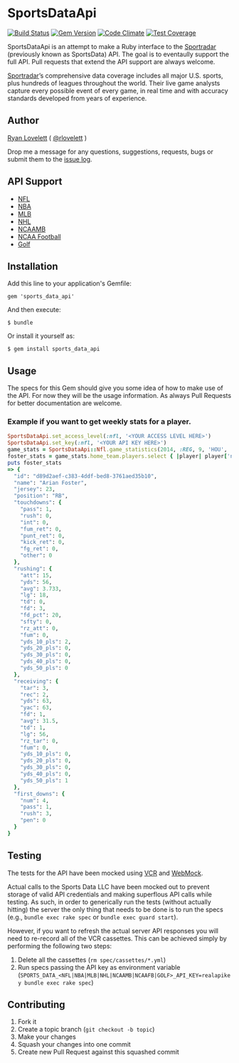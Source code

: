 # SportsDataApi 

[![Build Status](https://travis-ci.org/RLovelett/sports_data_api.svg?branch=master)](https://travis-ci.org/RLovelett/sports_data_api) [![Gem Version](https://badge.fury.io/rb/sports_data_api.svg)](http://badge.fury.io/rb/sports_data_api) [![Code Climate](https://codeclimate.com/github/RLovelett/sports_data_api/badges/gpa.svg)](https://codeclimate.com/github/RLovelett/sports_data_api) [![Test Coverage](https://codeclimate.com/github/RLovelett/sports_data_api/badges/coverage.svg)](https://codeclimate.com/github/RLovelett/sports_data_api/coverage)

SportsDataApi is an attempt to make a Ruby interface to the
[Sportradar](http://www.sportradar.com/) (previously known as SportsData) API. The goal is to
eventaully support the full API. Pull requests that extend the API
support are always welcome.

[Sportradar](http://www.sportradar.com/)’s comprehensive data coverage includes all major U.S. sports,
plus hundreds of leagues throughout the world. Their live game analysts
capture every possible event of every game, in real time and with
accuracy standards developed from years of experience.

## Author

[Ryan Lovelett](http://ryan.lovelett.me/) ( [@rlovelett](http://twitter.com/#!/rlovelett) )

Drop me a message for any questions, suggestions, requests, bugs or
submit them to the [issue
log](https://github.com/rlovelett/sports_data_api/issues).

## API Support

  * [NFL](http://developer.sportradar.com/files/indexFootball.html#classic-nfl-api)
  * [NBA](http://developer.sportradar.com/files/indexBasketball.html#nba-api)
  * [MLB](http://developer.sportradar.com/files/indexBaseball.html#major-league-baseball-api-v6)
  * [NHL](http://developer.sportradar.com/files/indexHockey.html#nhl-api)
  * [NCAAMB](http://developer.sportradar.com/files/indexBasketball.html#ncaa-men-39-s-basketball-api)
  * [NCAA Football](http://developer.sportradar.com/files/indexFootball.html#ncaa-football-api)
  * [Golf](http://developer.sportradar.com/files/indexGolf.html)

## Installation

Add this line to your application's Gemfile:

    gem 'sports_data_api'

And then execute:

    $ bundle

Or install it yourself as:

    $ gem install sports_data_api

## Usage

The specs for this Gem should give you some idea of how to make use of
the API. For now they will be the usage information. As always Pull
Requests for better documentation are welcome.

### Example if you want to get weekly stats for a player.

```ruby
SportsDataApi.set_access_level(:nfl, '<YOUR ACCESS LEVEL HERE>')
SportsDataApi.set_key(:nfl, '<YOUR API KEY HERE>')
game_stats = SportsDataApi::Nfl.game_statistics(2014, :REG, 9, 'HOU', 'PHI')
foster_stats = game_stats.home_team.players.select { |player| player['name'] === 'Arian Foster' }.first
puts foster_stats
=> {
  "id": "d89d2aef-c383-4ddf-bed8-3761aed35b10",
  "name": "Arian Foster",
  "jersey": 23,
  "position": "RB",
  "touchdowns": {
    "pass": 1,
    "rush": 0,
    "int": 0,
    "fum_ret": 0,
    "punt_ret": 0,
    "kick_ret": 0,
    "fg_ret": 0,
    "other": 0
  },
  "rushing": {
    "att": 15,
    "yds": 56,
    "avg": 3.733,
    "lg": 18,
    "td": 0,
    "fd": 3,
    "fd_pct": 20,
    "sfty": 0,
    "rz_att": 0,
    "fum": 0,
    "yds_10_pls": 2,
    "yds_20_pls": 0,
    "yds_30_pls": 0,
    "yds_40_pls": 0,
    "yds_50_pls": 0
  },
  "receiving": {
    "tar": 3,
    "rec": 2,
    "yds": 63,
    "yac": 63,
    "fd": 1,
    "avg": 31.5,
    "td": 1,
    "lg": 56,
    "rz_tar": 0,
    "fum": 0,
    "yds_10_pls": 0,
    "yds_20_pls": 0,
    "yds_30_pls": 0,
    "yds_40_pls": 0,
    "yds_50_pls": 1
  },
  "first_downs": {
    "num": 4,
    "pass": 1,
    "rush": 3,
    "pen": 0
  }
}
```

## Testing

The tests for the API have been mocked using [VCR](https://github.com/vcr/vcr) and [WebMock](https://github.com/bblimke/webmock).

Actual calls to the Sports Data LLC have been mocked out to prevent storage of valid API credentials and making
superflous API calls while testing. As such, in order to generically run the tests (without actually hitting)
the server the only thing that needs to be done is to run the specs (e.g., `bundle exec rake spec` or
`bundle exec guard start`).

However, if you want to refresh the actual server API responses you will need to re-record all of the VCR cassettes.
This can be achieved simply by performing the following two steps:

1. Delete all the cassettes (`rm spec/cassettes/*.yml`)
2. Run specs passing the API key as environment variable (`SPORTS_DATA_<NFL|NBA|MLB|NHL|NCAAMB|NCAAFB|GOLF>_API_KEY=realapikey bundle exec rake spec`)

## Contributing

1. Fork it
2. Create a topic branch (`git checkout -b topic`)
3. Make your changes
4. Squash your changes into one commit
5. Create new Pull Request against this squashed commit
